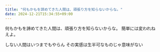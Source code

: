 ```yaml
---
title: "何もかもを諦めてきた人間は、頑張り方を知らないからな。"
date: 2024-12-21T15:34:55+09:00
---
```

何もかもを諦めてきた人間は、頑張り方を知らないからな。
簡単には変われねえよ。

しない人間はいつまでもやらん
その実感は生半可なものじゃ意味がない

